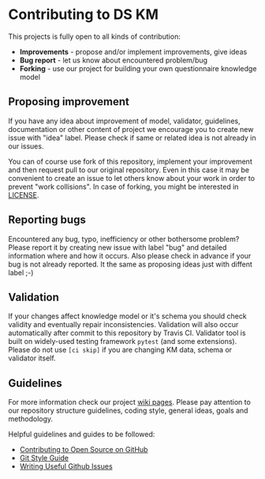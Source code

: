 # Contributing to DS KM

This projects is fully open to all kinds of contribution:

 - **Improvements** - propose and/or implement improvements, give ideas
 - **Bug report** - let us know about encountered problem/bug
 - **Forking** - use our project for building your own questionnaire knowledge model

## Proposing improvement

If you have any idea about improvement of model, validator, guidelines, documentation or other content of project we encourage you to create new issue with "idea" label. Please check if same or related idea is not already in our issues.

You can of course use fork of this repository, implement your improvement and then request pull to our original repository. Even in this case it may be convenient to create an issue to let others know about your work in order to prevent "work collisions". In case of forking, you might be interested in [LICENSE](LICENSE).

## Reporting bugs

Encountered any bug, typo, inefficiency or other bothersome problem? Please report it by creating new issue with label "bug" and detailed information where and how it occurs. Also please check in advance if your bug is not already reported. It the same as proposing ideas just with diffent label ;-)

## Validation

If your changes affect knowledge model or it's schema you should check validity and eventually repair inconsistencies. Validation will also occur automatically after commit to this repository by Travis CI.
Validator tool is built on widely-used testing framework `pytest` (and some extensions). Please do not use `[ci skip]` if you are changing KM data, schema or validator itself.

## Guidelines

For more information check our project [wiki pages](https://github.com/CCMi-FIT/ds-km-core/wiki). Please pay attention to our repository structure guidelines, coding style, general ideas, goals and methodology.

Helpful guidelines and guides to be followed:

 - [Contributing to Open Source on GitHub](https://guides.github.com/activities/contributing-to-open-source/)
 - [Git Style Guide](https://github.com/agis-/git-style-guide/blob/master/README.md#git-style-guide)
 - [Writing Useful Github Issues](https://upthemes.com/blog/2014/02/writing-useful-github-issues/)
